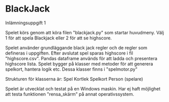# BlackJack
Inlämningsuppgift 1

Spelet körs genom att köra filen "blackjack.py" som startar huvudmeny.
Välj 1 för att spela Blackjack eller 2 för att se highscore.

Spelet använder grundläggande black jack regler och de regler som defineras i uppgiften.
Efter avslutat spel sparas highscore i fil "highscore.csv".
Pandas dataframe används för att ladda och presentera highscore lista.
Spelet bygger på klasser med metoder för att generera spelkort, hantera logik etc. 
Dessa klasser finns i "spelmotor.py"

Strukturen för klasserna är:
    Spel
        Kortlek
            Spelkort
        Person (spelare)

Spelet är utvecklat och testat på en Windows maskin. Har ej haft möjlighet att testa funktionen "rensa_skärm" på annat operativssystem.